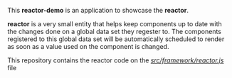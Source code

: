 This **reactor-demo** is an application to showcase the **reactor**.

**reactor** is a very small entity that helps keep components up to date with the changes done on a global data set they regester to.
The components registered to this global data set will be automatically scheduled to render as soon as a value used on the component is changed.

This repository contains the reactor code on the *[src/framework/reactor.js](https://github.com/alexielm/reactor-demo/blob/main/src/framework/reactor.jsx)* file

